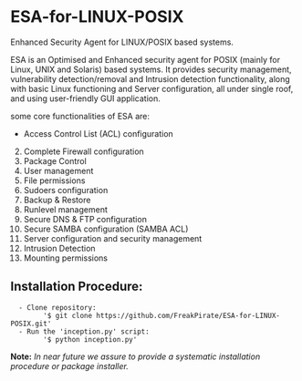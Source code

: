 # ESA-for-LINUX-POSIX
Enhanced Security Agent for LINUX/POSIX based systems.

ESA is an Optimised and Enhanced security agent for POSIX (mainly for Linux, UNIX and Solaris) based systems.
It provides security management, vulnerability detection/removal and Intrusion detection functionality, along with basic Linux functioning and Server configuration, all under single roof, and using user-friendly GUI application.

some core functionalities of ESA are:

  * Access Control List (ACL) configuration
  2. Complete Firewall configuration
  3. Package Control
  4. User management
  5. File permissions
  6. Sudoers configuration
  7. Backup & Restore
  8. Runlevel management
  9. Secure DNS & FTP configuration
  10. Secure SAMBA configuration (SAMBA ACL)
  11. Server configuration and security management
  12. Intrusion Detection
  13. Mounting permissions


## Installation Procedure:
```
  - Clone repository: 
        '$ git clone https://github.com/FreakPirate/ESA-for-LINUX-POSIX.git'
  - Run the 'inception.py' script:
        '$ python inception.py'
```
**Note:** *In near future we assure to provide a systematic installation procedure or package installer.*
